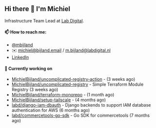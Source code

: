 ## Hi there 👋 I'm Michiel

Infrastructure Team Lead at [Lab Digital](https://www.labdigital.nl).

#### 📫 How to reach me:

- [@mbijland](https://twitter.com/mbijland)
- ✉️ michiel@bijland.email / m.bijland@labdigital.nl
- [LinkedIn](https://www.linkedin.com/in/michielbijland/)

#### 👷 Currently working on


- [MichielBijland/uncomplicated-registry-action](https://github.com/MichielBijland/uncomplicated-registry-action) -  (3 weeks ago)
- [MichielBijland/uncomplicated-registry](https://github.com/MichielBijland/uncomplicated-registry) - Simple Terraform Module Registry  (3 weeks ago)
- [MichielBijland/terraform-monorepo](https://github.com/MichielBijland/terraform-monorepo) -  (1 month ago)
- [MichielBijland/setup-tailscale](https://github.com/MichielBijland/setup-tailscale) -  (4 months ago)
- [labd/django-iam-dbauth](https://github.com/labd/django-iam-dbauth) - Django backends to support IAM database authentication for AWS (6 months ago)
- [labd/commercetools-go-sdk](https://github.com/labd/commercetools-go-sdk) - Go SDK for commercetools (7 months ago)
